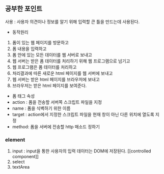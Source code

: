 ---
---


## 공부한 포인트
사용 : 사용자 의견이나 정보를 알기 위해 입력할 큰 틀을 만드는데 사용된다.

- 동작원리
1. 폼이 있는 웹 페이지를 방문하고
2. 폼 내용을 입력하고
3. 폼 안에 있는 모든 데이터를 웹 서버로 보내고
4. 웹 서버는 받은 폼 데이터를 처리하기 위해 웹 프로그램으로 넘기고
5. 웹 프로그램은 폼 데이터를 처리하고
6. 처리결과에 따른 새로운 html 페이지를 웹 서버에 보내고
7. 웹 서버는 받은 html 페이지를 브라우저에 보내고
8. 브라우저는 받은 html 페이지를 보여준다.

- 폼 태그 속성
- action : 폼을 전송할 서버쪽 스크립트 파일을 지정
- name : 폼을 식벽하기 위한 이름
- target : action에서 지정한 스크립트 파일을 현재 창이 아닌 다른 위치에 열도록 지정
- method: 폼을 서버에 전송할 http 매소드 정하기


### element
1. input : input을 통한 사용자의 입력 데이터는 DOM에 저장된다. [[controlled component]]
2. select
3. textArea

